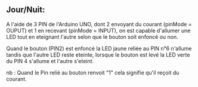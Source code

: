 Jour/Nuit:
----------

A l'aide de 3 PIN de l'Arduino UNO, dont 2 envoyant du courant
 (pinMode = OUPUT) et 1 en recevant (pinMode = INPUT),
on est capable d'allumer une LED tout en eteignant l'autre
selon que le bouton soit enfoncé ou non.

Quand le bouton (PIN2) est enfoncé la LED jaune reliée au PIN n°6 n'allume
tandis que l'autre LED reste eteinte, lorsque le bouton est levé la LED verte
du PIN 4 s'allume et l'autre s'eteint. 

nb : Quand le Pin relié au bouton renvoit "1" cela signifie qu'il reçoit
du courant.
